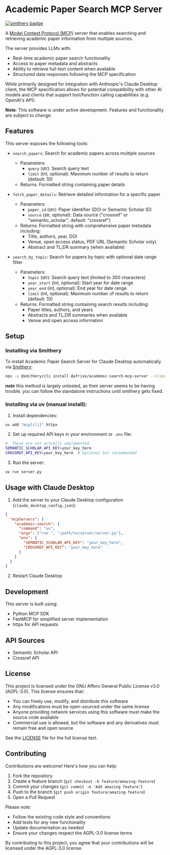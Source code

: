 # Academic Paper Search MCP Server

[![smithery badge](https://smithery.ai/badge/@afrise/academic-search-mcp-server)](https://smithery.ai/server/@afrise/academic-search-mcp-server)

A [Model Context Protocol (MCP)](https://www.anthropic.com/news/model-context-protocol) server that enables searching and retrieving academic paper information from multiple sources.

The server provides LLMs with:
- Real-time academic paper search functionality  
- Access to paper metadata and abstracts
- Ability to retrieve full-text content when available
- Structured data responses following the MCP specification

While primarily designed for integration with Anthropic's Claude Desktop client, the MCP specification allows for potential compatibility with other AI models and clients that support tool/function calling capabilities (e.g. OpenAI's API).

**Note**: This software is under active development. Features and functionality are subject to change.

## Features

This server exposes the following tools:
- `search_papers`: Search for academic papers across multiple sources
  - Parameters:
    - `query` (str): Search query text
    - `limit` (int, optional): Maximum number of results to return (default: 10)
  - Returns: Formatted string containing paper details
  
- `fetch_paper_details`: Retrieve detailed information for a specific paper
  - Parameters:
    - `paper_id` (str): Paper identifier (DOI or Semantic Scholar ID)
    - `source` (str, optional): Data source ("crossref" or "semantic_scholar", default: "crossref")
  - Returns: Formatted string with comprehensive paper metadata including:
    - Title, authors, year, DOI
    - Venue, open access status, PDF URL (Semantic Scholar only)
    - Abstract and TL;DR summary (when available)

- `search_by_topic`: Search for papers by topic with optional date range filter
  - Parameters:
    - `topic` (str): Search query text (limited to 300 characters)
    - `year_start` (int, optional): Start year for date range 
    - `year_end` (int, optional): End year for date range
    - `limit` (int, optional): Maximum number of results to return (default: 10)
  - Returns: Formatted string containing search results including:
    - Paper titles, authors, and years
    - Abstracts and TL;DR summaries when available
    - Venue and open access information

## Setup


### Installing via Smithery

To install Academic Paper Search Server for Claude Desktop automatically via [Smithery](https://smithery.ai/server/@afrise/academic-search-mcp-server):

```bash
npx -y @smithery/cli install @afrise/academic-search-mcp-server --client claude
```

***note*** this method is largely untested, as their server seems to be having trouble. you can follow the standalone instructions until smithery gets fixed. 

### Installing via uv (manual install): 

1. Install dependencies:
```sh
uv add "mcp[cli]" httpx
```

2. Set up required API keys in your environment or `.env` file:
```sh
#  These are not actually implemented
SEMANTIC_SCHOLAR_API_KEY=your_key_here 
CROSSREF_API_KEY=your_key_here  # Optional but recommended
```

3. Run the server:
```sh
uv run server.py
```

## Usage with Claude Desktop

1. Add the server to your Claude Desktop configuration (`claude_desktop_config.json`):
```json
{
  "mcpServers": {
    "academic-search": {
      "command": "uv",
      "args": ["run ", "/path/to/server/server.py"],
      "env": {
        "SEMANTIC_SCHOLAR_API_KEY": "your_key_here",
        "CROSSREF_API_KEY": "your_key_here"
      }
    }
  }
}
```

2. Restart Claude Desktop


## Development

This server is built using:
- Python MCP SDK
- FastMCP for simplified server implementation
- httpx for API requests

## API Sources

- Semantic Scholar API
- Crossref API

## License

This project is licensed under the GNU Affero General Public License v3.0 (AGPL-3.0). This license ensures that:

- You can freely use, modify, and distribute this software
- Any modifications must be open-sourced under the same license
- Anyone providing network services using this software must make the source code available
- Commercial use is allowed, but the software and any derivatives must remain free and open source

See the [LICENSE](LICENSE) file for the full license text.

## Contributing

Contributions are welcome! Here's how you can help:

1. Fork the repository
2. Create a feature branch (`git checkout -b feature/amazing-feature`)
3. Commit your changes (`git commit -m 'Add amazing feature'`)
4. Push to the branch (`git push origin feature/amazing-feature`)
5. Open a Pull Request

Please note:
- Follow the existing code style and conventions
- Add tests for any new functionality
- Update documentation as needed
- Ensure your changes respect the AGPL-3.0 license terms

By contributing to this project, you agree that your contributions will be licensed under the AGPL-3.0 license.
